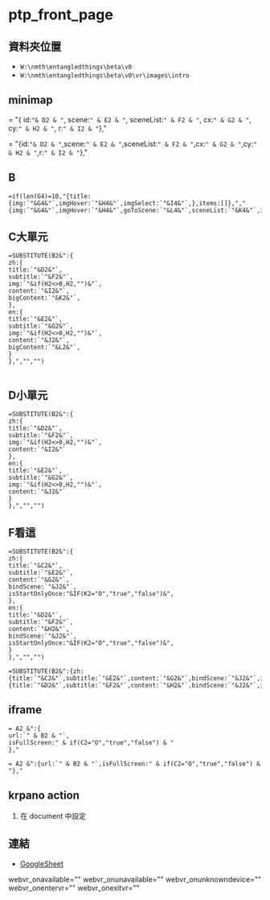 # ptp_front_page

## 資料夾位置
* `W:\nmth\entangledthings\beta\v0`
* `W:\nmth\entangledthings\beta\v0\vr\images\intro`

## minimap
= "{
id:`"& D2 & "`,
scene:`" & E2 & "`,
sceneList:`" & F2 & "`,
cx:`" & G2 & "`,
cy:`" & H2 & "`,
r:`" & I2 & "`},"

= "{id:`"& D2 & "`,scene:`" & E2 & "`,sceneList:`" & F2 & "`,cx:`" & G2 & "`,cy:`" & H2 & "`,r:`" & I2 & "`},"

## B
```
=if(len(G4)=10,"{title:{img:`"&G4&"`,imgHover:`"&H4&"`,imgSelect:`"&I4&"`,},items:[]},","{img:`"&G4&"`,imgHover:`"&H4&"`,goToScene:`"&L4&"`,sceneList:`"&K4&"`,imgSelect:`"&I4&"`,},")
```

## C大單元
```
=SUBSTITUTE(B2&":{
zh:{
title:`"&D2&"`,
subtitle:`"&F2&"`,
img:`"&if(H2<>0,H2,"")&"`,
content:`"&I2&"`,
bigContent:`"&K2&"`,
},
en:{
title:`"&E2&"`,
subtitle:`"&G2&"`,
img:`"&if(H2<>0,H2,"")&"`,
content:`"&J2&"`,
bigContent:`"&L2&"`,
}
},","","")


```

## D小單元
```
=SUBSTITUTE(B2&":{
zh:{
title:`"&D2&"`,
subtitle:`"&F2&"`,
img:`"&if(H2<>0,H2,"")&"`,
content:`"&I2&"`
},
en:{
title:`"&E2&"`,
subtitle:`"&G2&"`,
img:`"&if(H2<>0,H2,"")&"`,
content:`"&J2&"`
}
},","","")
```

## F看這
```
=SUBSTITUTE(B2&":{
zh:{
title:`"&C2&"`,
subtitle:`"&E2&"`,
content:`"&G2&"`,
bindScene:`"&J2&"`,
isStartOnlyOnce:"&IF(K2="O","true","false")&",
},
en:{
title:`"&D2&"`,
subtitle:`"&F2&"`,
content:`"&H2&"`,
bindScene:`"&J2&"`,
isStartOnlyOnce:"&IF(K2="O","true","false")&",
}
},","","")

=SUBSTITUTE(B2&":{zh:{title:`"&C2&"`,subtitle:`"&E2&"`,content:`"&G2&"`,bindScene:`"&J2&"`,isStartOnlyOnce:"&IF(K2="O","true","false")&",},en:{title:`"&D2&"`,subtitle:`"&F2&"`,content:`"&H2&"`,bindScene:`"&J2&"`,isStartOnlyOnce:"&IF(K2="O","true","false")&",}},","","")
```

## iframe
```
= A2 &":{
url:`" & B2 & "`,
isFullScreen:" & if(C2="O","true","false") & "
},"

= A2 &":{url:`" & B2 & "`,isFullScreen:" & if(C2="O","true","false") & "},"
```

## krpano action
1. 在 document 中設定

## 連結
* [GoogleSheet](https://docs.google.com/spreadsheets/d/1AUjGNWYARrjEZL7uP_UVpAVlXV5QJAAlPf_s5r9RdiM/edit#gid=1060741455)


webvr_onavailable=""
webvr_onunavailable=""
webvr_onunknowndevice=""
webvr_onentervr=""
webvr_onexitvr=""